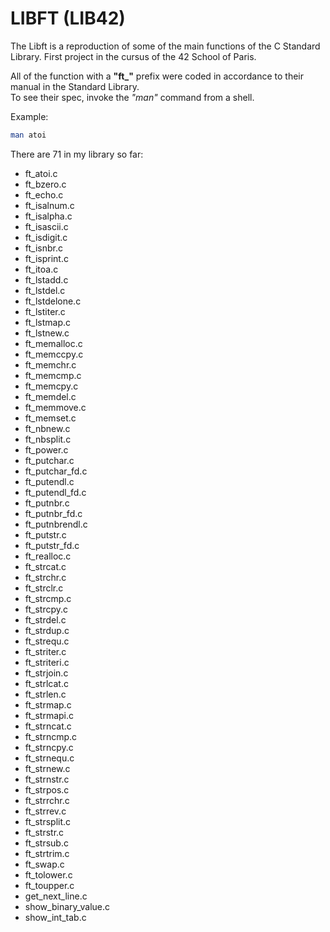 # LIBFT (LIB42)

The Libft is a reproduction of some of the main functions of the C Standard Library.
First project in the cursus of the 42 School of Paris.

All of the function with a **"ft_"** prefix were coded in accordance to their manual in the Standard Library.<br/>
To see their spec, invoke the _"man"_ command from a shell.<br/>

Example: 
```zsh
man atoi
```

There are 71 in my library so far:
- ft_atoi.c
- ft_bzero.c
- ft_echo.c
- ft_isalnum.c
- ft_isalpha.c
- ft_isascii.c
- ft_isdigit.c
- ft_isnbr.c
- ft_isprint.c
- ft_itoa.c
- ft_lstadd.c
- ft_lstdel.c
- ft_lstdelone.c
- ft_lstiter.c
- ft_lstmap.c
- ft_lstnew.c
- ft_memalloc.c
- ft_memccpy.c
- ft_memchr.c
- ft_memcmp.c
- ft_memcpy.c
- ft_memdel.c
- ft_memmove.c
- ft_memset.c
- ft_nbnew.c
- ft_nbsplit.c
- ft_power.c
- ft_putchar.c
- ft_putchar_fd.c
- ft_putendl.c
- ft_putendl_fd.c
- ft_putnbr.c
- ft_putnbr_fd.c
- ft_putnbrendl.c
- ft_putstr.c
- ft_putstr_fd.c
- ft_realloc.c
- ft_strcat.c
- ft_strchr.c
- ft_strclr.c
- ft_strcmp.c
- ft_strcpy.c
- ft_strdel.c
- ft_strdup.c
- ft_strequ.c
- ft_striter.c
- ft_striteri.c
- ft_strjoin.c
- ft_strlcat.c
- ft_strlen.c
- ft_strmap.c
- ft_strmapi.c
- ft_strncat.c
- ft_strncmp.c
- ft_strncpy.c
- ft_strnequ.c
- ft_strnew.c
- ft_strnstr.c
- ft_strpos.c
- ft_strrchr.c
- ft_strrev.c
- ft_strsplit.c
- ft_strstr.c
- ft_strsub.c
- ft_strtrim.c
- ft_swap.c
- ft_tolower.c
- ft_toupper.c
- get_next_line.c
- show_binary_value.c
- show_int_tab.c
